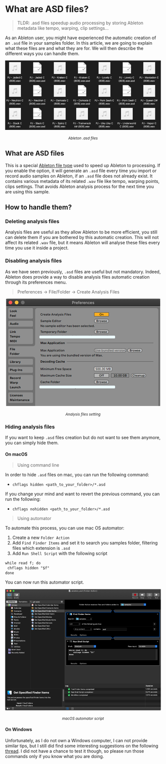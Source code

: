 # What are ASD files?
> TLDR: .asd files speedup audio processing by storing Ableton metadata like tempo, warping, clip settings…

As an Ableton user, you might have experienced the automatic creation of an `.asd` file in your samples folder. In this article, we are going to explain what these files are and what they are for. We will then describe the different ways you can handle them.

<div align="center"><img src="assets/0_ableton_asd_files.png" alt="Ableton .asd files"><p><small><i>Ableton .asd files</i></small></p></div>


## What are ASD files
This is a special [Ableton file type](../ableton_file_types/README.md) used to speed up Ableton to processing. If you enable the option, it will generate an `.asd` file every time you import or record audio samples on Ableton, if an `.asd` file does not already exist. It contains various metadata of its related `.wav` file like tempo, warping points, clips settings. That avoids Ableton analysis process for the next time you are using this sample.

## How to handle them?
### Deleting analysis files
Analysis files are useful as they allow Ableton to be more efficient, you still can delete them if you are bothered by this automatic creation. This will not affect its related `.wav` file, but it means Ableton will analyse these files every time you use it inside a project.

### Disabling analysis files
As we have seen previously, `.asd` files are useful but not mandatory. Indeed, Ableton does provide a way to disable analysis files automatic creation through its preferences menu.

> Preferences → File/Folder → Create Analysis Files

<div align="center"><img src="assets/1_analysis_files_settings.png" alt="Analysis files setting"><p><small><i>Analysis files setting</i></small></p></div>

### Hiding analysis files
If you want to keep `.asd` files creation but do not want to see them anymore, you can simply hide them.

#### On macOS
> Using command line

In order to hide `.asd` files on mac, you can run the following command:

- `chflags hidden <path_to_your_folder>/*.asd`

If you change your mind and want to revert the previous command, you can run the following:

- `chflags nohidden <path_to_your_folder>/*.asd`

> Using automator

To automate this process, you can use mac OS automator:

1. Create a new `Folder Action`
2. Add `Find Finder Items` and set it to search you samples folder, filtering files which extension is `.asd`
3. Add `Run Shell Script` with the following script

```
while read f; do
 chflags hidden "$f"
done
```

You can now run this automator script.

<div align="center"><img src="assets/2_macos_automator_script.png" alt="macOS automator script"><p><small><i>macOS automator script</i></small></p></div>

#### On Windows
Unfortunately, as I do not own a Windows computer, I can not provide similar tips, but I still did find some interesting suggestions on the following [thread](https://forum.ableton.com/viewtopic.php?t=217627#p1789520). I did not have a chance to test it though, so please run those commands only if you know what you are doing.